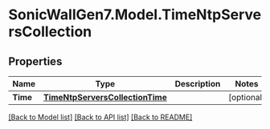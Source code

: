 # SonicWallGen7.Model.TimeNtpServersCollection

## Properties

Name | Type | Description | Notes
------------ | ------------- | ------------- | -------------
**Time** | [**TimeNtpServersCollectionTime**](TimeNtpServersCollectionTime.md) |  | [optional] 

[[Back to Model list]](../README.md#documentation-for-models) [[Back to API list]](../README.md#documentation-for-api-endpoints) [[Back to README]](../README.md)

